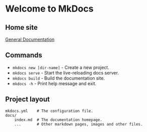 # Welcome to MkDocs

<!-- For full documentation visit [mkdocs.org](https://www.mkdocs.org). -->

## Home site

[General Documentation](https://carlosnaranjomx.github.io/01_mkdocs/)

## Commands

* `mkdocs new [dir-name]` - Create a new project.
* `mkdocs serve` - Start the live-reloading docs server.
* `mkdocs build` - Build the documentation site.
* `mkdocs -h` - Print help message and exit.

## Project layout

    mkdocs.yml    # The configuration file.
    docs/
        index.md  # The documentation homepage.
        ...       # Other markdown pages, images and other files.
